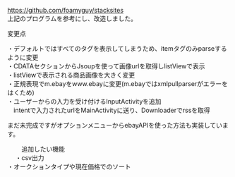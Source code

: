https://github.com/foamyguy/stacksites  
上記のプログラムを参考にし、改造しました。    

変更点

・デフォルトではすべてのタグを表示してしまうため、itemタグのみparseするように変更  
・CDATAセクションからJsoupを使って画像urlを取得しlistViewで表示  
・listViewで表示される商品画像を大きく変更  
・正規表現でm.ebayをwww.ebayに変更(m.ebayではxmlpullparserがエラーをはくため)  
・ユーザーからの入力を受け付けるInputActivityを追加  
　intentで入力されたurlをMainActivityに送り、Downloaderでrssを取得

まだ未完成ですがオプションメニューからebayAPIを使った方法も実装しています。    

　
　追加したい機能  
　
・csv出力  
・オークションタイプや現在価格でのソート
　

